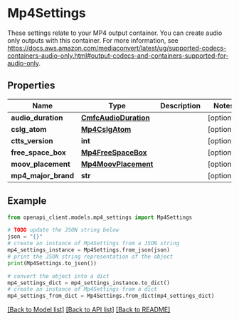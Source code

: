 # Mp4Settings

These settings relate to your MP4 output container. You can create audio only outputs with this container. For more information, see https://docs.aws.amazon.com/mediaconvert/latest/ug/supported-codecs-containers-audio-only.html#output-codecs-and-containers-supported-for-audio-only.

## Properties

Name | Type | Description | Notes
------------ | ------------- | ------------- | -------------
**audio_duration** | [**CmfcAudioDuration**](CmfcAudioDuration.md) |  | [optional] 
**cslg_atom** | [**Mp4CslgAtom**](Mp4CslgAtom.md) |  | [optional] 
**ctts_version** | **int** |  | [optional] 
**free_space_box** | [**Mp4FreeSpaceBox**](Mp4FreeSpaceBox.md) |  | [optional] 
**moov_placement** | [**Mp4MoovPlacement**](Mp4MoovPlacement.md) |  | [optional] 
**mp4_major_brand** | **str** |  | [optional] 

## Example

```python
from openapi_client.models.mp4_settings import Mp4Settings

# TODO update the JSON string below
json = "{}"
# create an instance of Mp4Settings from a JSON string
mp4_settings_instance = Mp4Settings.from_json(json)
# print the JSON string representation of the object
print(Mp4Settings.to_json())

# convert the object into a dict
mp4_settings_dict = mp4_settings_instance.to_dict()
# create an instance of Mp4Settings from a dict
mp4_settings_from_dict = Mp4Settings.from_dict(mp4_settings_dict)
```
[[Back to Model list]](../README.md#documentation-for-models) [[Back to API list]](../README.md#documentation-for-api-endpoints) [[Back to README]](../README.md)


